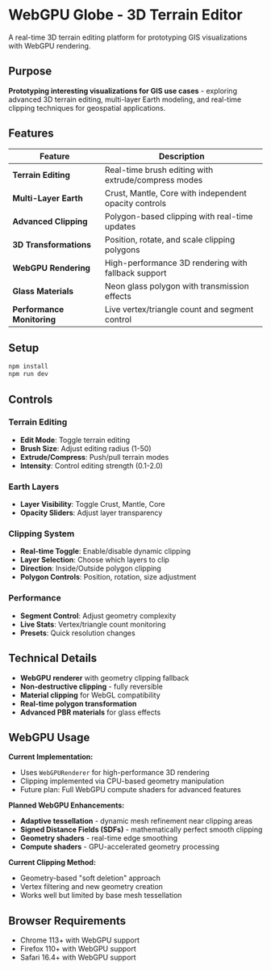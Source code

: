 # WebGPU Globe - 3D Terrain Editor

A real-time 3D terrain editing platform for prototyping GIS visualizations with WebGPU rendering.

## Purpose

**Prototyping interesting visualizations for GIS use cases** - exploring advanced 3D terrain editing, multi-layer Earth modeling, and real-time clipping techniques for geospatial applications.

## Features

| Feature | Description |
|---------|-------------|
| **Terrain Editing** | Real-time brush editing with extrude/compress modes |
| **Multi-Layer Earth** | Crust, Mantle, Core with independent opacity controls |
| **Advanced Clipping** | Polygon-based clipping with real-time updates |
| **3D Transformations** | Position, rotate, and scale clipping polygons |
| **WebGPU Rendering** | High-performance 3D rendering with fallback support |
| **Glass Materials** | Neon glass polygon with transmission effects |
| **Performance Monitoring** | Live vertex/triangle count and segment control |

## Setup

```bash
npm install
npm run dev
```

## Controls

### Terrain Editing
- **Edit Mode**: Toggle terrain editing
- **Brush Size**: Adjust editing radius (1-50)
- **Extrude/Compress**: Push/pull terrain modes
- **Intensity**: Control editing strength (0.1-2.0)

### Earth Layers
- **Layer Visibility**: Toggle Crust, Mantle, Core
- **Opacity Sliders**: Adjust layer transparency

### Clipping System
- **Real-time Toggle**: Enable/disable dynamic clipping
- **Layer Selection**: Choose which layers to clip
- **Direction**: Inside/Outside polygon clipping
- **Polygon Controls**: Position, rotation, size adjustment

### Performance
- **Segment Control**: Adjust geometry complexity
- **Live Stats**: Vertex/triangle count monitoring
- **Presets**: Quick resolution changes

## Technical Details

- **WebGPU renderer** with geometry clipping fallback
- **Non-destructive clipping** - fully reversible
- **Material clipping** for WebGL compatibility
- **Real-time polygon transformation**
- **Advanced PBR materials** for glass effects

## WebGPU Usage

**Current Implementation:**
- Uses `WebGPURenderer` for high-performance 3D rendering
- Clipping implemented via CPU-based geometry manipulation
- Future plan: Full WebGPU compute shaders for advanced features

**Planned WebGPU Enhancements:**
- **Adaptive tessellation** - dynamic mesh refinement near clipping areas
- **Signed Distance Fields (SDFs)** - mathematically perfect smooth clipping
- **Geometry shaders** - real-time edge smoothing
- **Compute shaders** - GPU-accelerated geometry processing

**Current Clipping Method:**
- Geometry-based "soft deletion" approach
- Vertex filtering and new geometry creation
- Works well but limited by base mesh tessellation

## Browser Requirements

- Chrome 113+ with WebGPU support
- Firefox 110+ with WebGPU support
- Safari 16.4+ with WebGPU support
